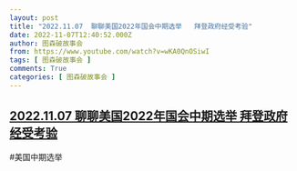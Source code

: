 ```yaml
---
layout: post
title: "2022.11.07  聊聊美国2022年国会中期选举   拜登政府经受考验"
date: 2022-11-07T12:40:52.000Z
author: 图森破故事会
from: https://www.youtube.com/watch?v=wKA0QnOSiwI
tags: [ 图森破故事会 ]
comments: True
categories: [ 图森破故事会 ]
---
```

<!--1667824852000-->
[2022.11.07  聊聊美国2022年国会中期选举   拜登政府经受考验](https://www.youtube.com/watch?v=wKA0QnOSiwI)
------

<div>
#美国中期选举
</div>
